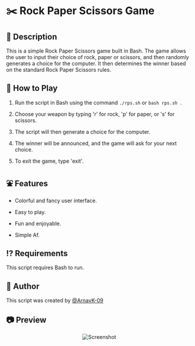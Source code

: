 # ✂️ Rock Paper Scissors Game

## 🧾 Description

This is a simple Rock Paper Scissors game built in Bash. The game allows the user to input their choice of rock, paper or scissors, and then randomly generates a choice for the computer. It then determines the winner based on the standard Rock Paper Scissors rules.

## 🧩 How to Play

1. Run the script in Bash using the command ` ./rps.sh ` or `bash rps.sh `.

2. Choose your weapon by typing 'r' for rock, 'p' for paper, or 's' for scissors.

3. The script will then generate a choice for the computer.

4. The winner will be announced, and the game will ask for your next choice.

5. To exit the game, type 'exit'.

## ⛲ Features

- Colorful and fancy user interface.

- Easy to play.

- Fun and enjoyable.

- Simple Af.

## ⁉️ Requirements

This script requires Bash to run.


## 🥷 Author

This script was created by [@ArnavK-09](https://github.com/ArnavK-09)

## 📷 Preview 
<div style="text-align: center;">
  <img src="https://user-images.githubusercontent.com/69188140/227322624-b829fba9-aee3-452b-8723-087a44238e71.jpg" alt="Screenshot">
</div>



